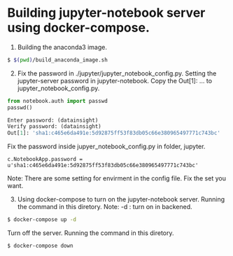 # Building jupyter-notebook server using docker-compose.

1. Building the anaconda3 image.
```bash
$ $(pwd)/build_anaconda_image.sh
```

2. Fix the password in ./jupyter/jupyter_notebook_config.py.
Setting the jupyter-server password in jupyter-notebook.
Copy the Out[1]: ... to jupyter_notebook_config.py.

```python
from notebook.auth import passwd
passwd()

Enter password: (datainsight)
Verify password: (datainsight)
Out[1]: 'sha1:c465e6da491e:5d92875ff53f83db05c66e380965497771c743bc'
```

Fix the password inside jupyer_notebook_config.py in folder, jupyter.
```
c.NotebookApp.password = u'sha1:c465e6da491e:5d92875ff53f83db05c66e380965497771c743bc'
```

Note:
    There are some setting for envirment in the config file.
    Fix the set you want.

3. Using docker-compose to turn on the jupyter-notebook server.
Running the command in this diretory.
Note:
    -d : turn on in backened.

```bash
$ docker-compose up -d
```

Turn off the server.
Running the command in this diretory.
```bash
$ docker-compose down
```
